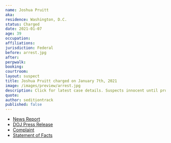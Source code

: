 ```yaml
---
name: Joshua Pruitt
aka:
residence: Washington, D.C.
status: Charged
date: 2021-01-07
age: 39
occupation:
affiliations:
jurisdiction: Federal
before: arrest.jpg
after:
perpwalk:
booking:
courtroom:
layout: suspect
title: Joshua Pruitt charged on January 7th, 2021
image: /images/preview/arrest.jpg
description: Click for latest case details. Suspects innocent until proven guilty.
quote:
author: seditiontrack
published: false
---
```


- [News Report](https://www.npr.org/sections/insurrection-at-the-capitol/2021/01/08/954940681/man-who-posed-for-photos-sitting-at-desk-in-pelosis-office-has-been-arrested)
- [DOJ Press Release](https://www.justice.gov/opa/pr/thirteen-charged-federal-court-following-riot-united-states-capitol)
- [Complaint](https://www.justice.gov/opa/press-release/file/1351696/download)
- [Statement of Facts](https://www.justice.gov/opa/press-release/file/1351701/download)

